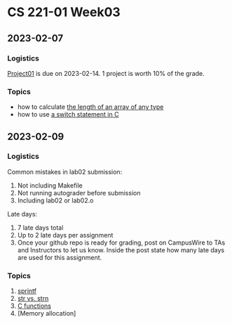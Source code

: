 # CS 221-01 Week03 

## 2023-02-07

### Logistics

[Project01](https://cs221.cs.usfca.edu/assignments/project01.html) is due on 2023-02-14. 
1 project is worth 10% of the grade. 

### Topics
- how to calculate [the length of an array of any type](https://github.com/cs221-s23/inclass/blob/main/week03/section01/array_length.c)
- how to use [a switch statement in C](https://github.com/cs221-s23/inclass/blob/main/week03/section01/switch_demo.c)

## 2023-02-09 

### Logistics

Common mistakes in lab02 submission:
1. Not including Makefile 
2. Not running autograder before submission
3. Including lab02 or lab02.o 

Late days:
1. 7 late days total 
2. Up to 2 late days per assignment
3. Once your github repo is ready for grading, post on CampusWire to TAs and Instructors to let us know. Inside the post state how many late days are used for this assignment.

### Topics

1. [sprintf](https://github.com/cs221-s23/inclass/blob/main/week03/section02/sprintf.c)
2. [str vs. strn](https://github.com/cs221-s23/inclass/blob/main/week03/section02/strcat.c)
3. [C functions](https://cs221.cs.usfca.edu/slides/functions.html#/)
4. [Memory allocation]

